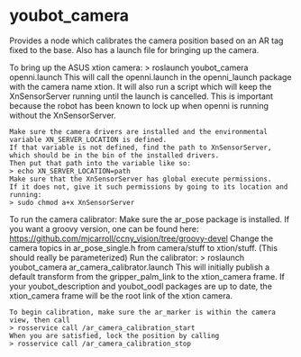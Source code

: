 youbot_camera
=============

Provides a node which calibrates the camera position based on an AR tag fixed to the base.
Also has a launch file for bringing up the camera.

To bring up the ASUS xtion camera:
    > roslaunch youbot_camera openni.launch
    This will call the openni.launch in the openni_launch package with the camera name xtion.
    It will also run a script which will keep the XnSensorServer running until the launch is cancelled.
    This is important because the robot has been known to lock up when openni is running without the XnSensorServer.
    
    Make sure the camera drivers are installed and the environmental variable XN_SERVER_LOCATION is defined.
    If that variable is not defined, find the path to XnSensorServer, which should be in the bin of the installed drivers.
    Then put that path into the variable like so:
    > echo XN_SERVER_LOCATION=path
    Make sure that the XnSensorServer has global execute permissions.
    If it does not, give it such permissions by going to its location and running:
    > sudo chmod a+x XnSensorServer

To run the camera calibrator:
    Make sure the ar_pose package is installed. 
    If you want a groovy version, one can be found here: https://github.com/mjcarroll/ccny_vision/tree/groovy-devel
    Change the camera topics in ar_pose_single.h from camera/stuff to xtion/stuff. (This should really be parameterized)
    Run the calibrator:
    > roslaunch youbot_camera ar_camera_calibrator.launch
    This will initially publish a default transform from the gripper_palm_link to the xtion_camera frame.
    If your youbot_description and youbot_oodl packages are up to date, the xtion_camera frame will be the root link of the xtion camera.
    
    To begin calibration, make sure the ar_marker is within the camera view, then call
    > rosservice call /ar_camera_calibration_start
    When you are satisfied, lock the position by calling
    > rosservice call /ar_camera_calibration_stop
